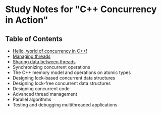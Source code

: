 # Study Notes for "C++ Concurrency in Action"

## Table of Contents
- [Hello, world of concurrency in C++!](./doc/ch01_hello_world/README.md)
- [Managing threads](./doc/ch02_managing_threads/README.md)
- [Sharing data between threads](./doc/ch03-sharing_data_between_threads/README.md)
- Synchronizing concurrent operations
- The C++ memory model and operations on atomic types
- Designing lock-based concurrent data structures
- Designing lock-free concurrent data structures
- Designing concurrent code
- Advanced thread management
- Parallel algorithms
- Testing and debugging multithreaded applications